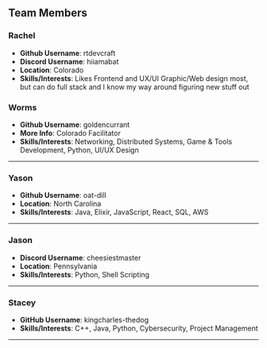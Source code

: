 ## Team Members

### Rachel
* **Github Username**: rtdevcraft
* **Discord Username**: hiiamabat
* **Location**: Colorado
* **Skills/Interests**: Likes Frontend and UX/UI Graphic/Web design most, but can do full stack and I know my way around figuring new stuff out

### Worms
* **Github Username**: goldencurrant
* **More Info**: Colorado Facilitator
* **Skills/Interests**: Networking, Distributed Systems, Game & Tools Development, Python, UI/UX Design

***

### Yason
* **Github Username**: oat-dill
* **Location**: North Carolina
* **Skills/Interests**: Java, Elixir, JavaScript, React, SQL, AWS

***

### Jason
* **Discord Username**: cheesiestmaster
* **Location**: Pennsylvania
* **Skills/Interests**: Python, Shell Scripting

***

### Stacey
* **GitHub Username**: kingcharles-thedog
* **Skills/Interests**: C++, Java, Python, Cybersecurity, Project Management

***

